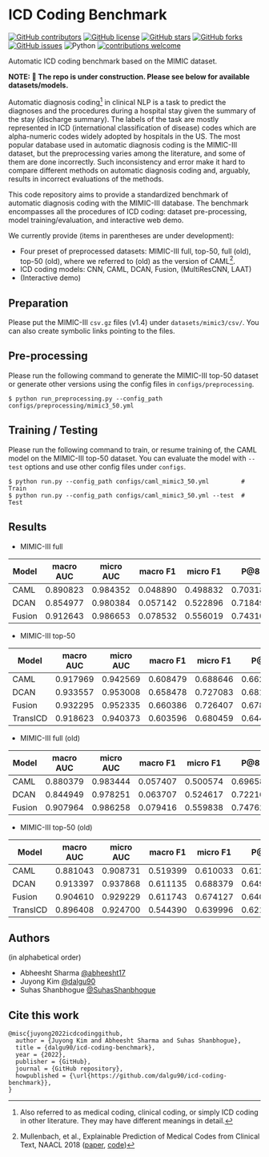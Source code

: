 # ICD Coding Benchmark

[![GitHub contributors](https://img.shields.io/github/contributors/dalgu90/icd-coding-benchmark)](https://github.com/dalgu90/icd-coding-benchmark/graphs/contributors)
[![GitHub license](https://img.shields.io/github/license/dalgu90/icd-coding-benchmark)](https://github.com/dalgu90/icd-coding-benchmark/blob/main/LICENSE)
[![GitHub stars](https://img.shields.io/github/stars/dalgu90/icd-coding-benchmark)](https://github.com/dalgu90/icd-coding-benchmark/stargazers)
[![GitHub forks](https://img.shields.io/github/forks/dalgu90/icd-coding-benchmark)](https://github.com/dalgu90/icd-coding-benchmark/network)
[![GitHub issues](https://img.shields.io/github/issues/dalgu90/icd-coding-benchmark)](https://github.com/dalgu90/icd-coding-benchmark/issues)
![Python](https://img.shields.io/badge/python-v3.7.0+-success.svg)
[![contributions welcome](https://img.shields.io/badge/contributions-welcome-brightgreen.svg?style=flat)](https://github.com/dalgu90/icd-coding-benchmark/issues)


Automatic ICD coding benchmark based on the MIMIC dataset.

**NOTE: 🚧 The repo is under construction. Please see below for available datasets/models.**

Automatic diagnosis coding[^1] in clinical NLP is a task to predict the diagnoses and the procedures during a hospital stay given the summary of the stay (discharge summary).
The labels of the task are mostly represented in ICD (international classification of disease) codes which are alpha-numeric codes widely adopted by hospitals in the US.
The most popular database used in automatic diagnosis coding is the MIMIC-III dataset, but the preprocessing varies among the literature, and some of them are done incorrectly.
Such inconsistency and error make it hard to compare different methods on automatic diagnosis coding and, arguably, results in incorrect evaluations of the methods.

This code repository aims to provide a standardized benchmark of automatic diagnosis coding with the MIMIC-III database.
The benchmark encompasses all the procedures of ICD coding: dataset pre-processing, model training/evaluation, and interactive web demo.

We currently provide (items in parentheses are under development):
- Four preset of preprocessed datasets: MIMIC-III full, top-50, full (old), top-50 (old), where we referred to (old) as the version of CAML[^2].
- ICD coding models: CNN, CAML, DCAN, Fusion, (MultiResCNN, LAAT)
- (Interactive demo)


## Preparation
Please put the MIMIC-III `csv.gz` files (v1.4) under `datasets/mimic3/csv/`. You can also create symbolic links pointing to the files.


## Pre-processing
Please run the following command to generate the MIMIC-III top-50 dataset or generate other versions using the config files in `configs/preprocessing`.
```
$ python run_preprocessing.py --config_path configs/preprocessing/mimic3_50.yml
```


## Training / Testing
Please run the following command to train, or resume training of, the CAML model on the MIMIC-III top-50 dataset. You can evaluate the model with `--test` options and use other config files under `configs`.
```
$ python run.py --config_path configs/caml_mimic3_50.yml         # Train
$ python run.py --config_path configs/caml_mimic3_50.yml --test  # Test
```


## Results
- MIMIC-III full

| Model        | macro AUC | micro AUC | macro F1 | micro F1 | P@8      | P@15     |
|--------------|-----------|-----------|----------|----------|----------|----------|
| CAML         | 0.890823  | 0.984352  | 0.048890 | 0.498832 | 0.703181 | 0.553875 |
| DCAN         | 0.854977  | 0.980384  | 0.057142 | 0.522896 | 0.718491 | 0.568149 |
| Fusion       | 0.912643  | 0.986653  | 0.078532 | 0.556019 | 0.743105 | 0.588988 |

- MIMIC-III top-50

| Model        | macro AUC | micro AUC | macro F1 | micro F1 | P@5      |
|--------------|-----------|-----------|----------|----------|----------|
| CAML         | 0.917969  | 0.942569  | 0.608479 | 0.688646 | 0.662709 |
| DCAN         | 0.933557  | 0.953008  | 0.658478 | 0.727083 | 0.681014 |
| Fusion       | 0.932295  | 0.952335  | 0.660386 | 0.726407 | 0.678726 |
| TransICD     | 0.918623  | 0.940373  | 0.603596 | 0.680459 | 0.644898 |

- MIMIC-III full (old)

| Model        | macro AUC | micro AUC | macro F1 | micro F1 | P@8      | P@15     |
|--------------|-----------|-----------|----------|----------|----------|----------|
| CAML         | 0.880379  | 0.983444  | 0.057407 | 0.500574 | 0.696582 | 0.546777 |
| DCAN         | 0.844949  | 0.978251  | 0.063707 | 0.524617 | 0.722160 | 0.570087 |
| Fusion       | 0.907964  | 0.986258  | 0.079416 | 0.559838 | 0.747628 | 0.591281 |

- MIMIC-III top-50 (old)

| Model        | macro AUC | micro AUC | macro F1 | micro F1 | P@5      |
|--------------|-----------|-----------|----------|----------|----------|
| CAML         | 0.881043  | 0.908731  | 0.519399 | 0.610033 | 0.612955 |
| DCAN         | 0.913397  | 0.937868  | 0.611135 | 0.688379 | 0.649393 |
| Fusion       | 0.904610  | 0.929229  | 0.611743 | 0.674127 | 0.640023 |
| TransICD     | 0.896408  | 0.924700  | 0.544390 | 0.639996 | 0.621862 |


## Authors
(in alphabetical order)
- Abheesht Sharma [@abheesht17](https://github.com/abheesht17)
- Juyong Kim [@dalgu90](https://github.com/dalgu90)
- Suhas Shanbhogue [@SuhasShanbhogue](https://github.com/SuhasShanbhogue)


## Cite this work
```
@misc{juyong2022icdcodinggithub,
  author = {Juyong Kim and Abheesht Sharma and Suhas Shanbhogue},
  title = {dalgu90/icd-coding-benchmark},
  year = {2022},
  publisher = {GitHub},
  journal = {GitHub repository},
  howpublished = {\url{https://github.com/dalgu90/icd-coding-benchmark}},
}
```

[^1]: Also referred to as medical coding, clinical coding, or simply ICD coding in other literature. They may have different meanings in detail.
[^2]: Mullenbach, et al., Explainable Prediction of Medical Codes from Clinical Text, NAACL 2018 ([paper](https://arxiv.org/abs/1802.05695), [code](https://github.com/jamesmullenbach/caml-mimic))
